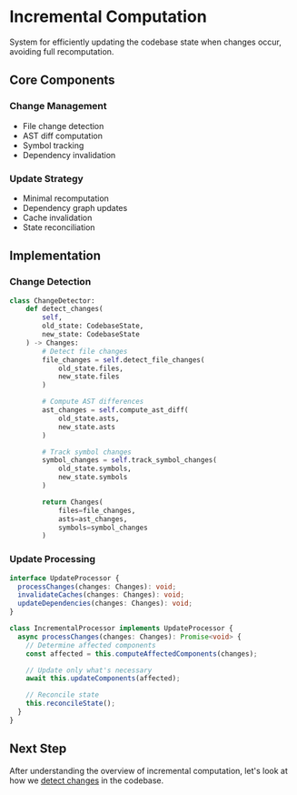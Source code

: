 # Incremental Computation

System for efficiently updating the codebase state when changes occur, avoiding full recomputation.

## Core Components

### Change Management

- File change detection
- AST diff computation
- Symbol tracking
- Dependency invalidation

### Update Strategy

- Minimal recomputation
- Dependency graph updates
- Cache invalidation
- State reconciliation

## Implementation

### Change Detection

```python
class ChangeDetector:
    def detect_changes(
        self,
        old_state: CodebaseState,
        new_state: CodebaseState
    ) -> Changes:
        # Detect file changes
        file_changes = self.detect_file_changes(
            old_state.files,
            new_state.files
        )

        # Compute AST differences
        ast_changes = self.compute_ast_diff(
            old_state.asts,
            new_state.asts
        )

        # Track symbol changes
        symbol_changes = self.track_symbol_changes(
            old_state.symbols,
            new_state.symbols
        )

        return Changes(
            files=file_changes,
            asts=ast_changes,
            symbols=symbol_changes
        )
```

### Update Processing

```typescript
interface UpdateProcessor {
  processChanges(changes: Changes): void;
  invalidateCaches(changes: Changes): void;
  updateDependencies(changes: Changes): void;
}

class IncrementalProcessor implements UpdateProcessor {
  async processChanges(changes: Changes): Promise<void> {
    // Determine affected components
    const affected = this.computeAffectedComponents(changes);

    // Update only what's necessary
    await this.updateComponents(affected);

    // Reconcile state
    this.reconcileState();
  }
}
```

## Next Step

After understanding the overview of incremental computation, let's look at how we [detect changes](./B.%20Change%20Detection.md) in the codebase.
